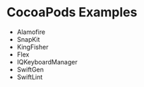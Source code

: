 # CocoaPods Examples
+ Alamofire
+ SnapKit
+ KingFisher
+ Flex
+ IQKeyboardManager
+ SwiftGen
+ SwiftLint

